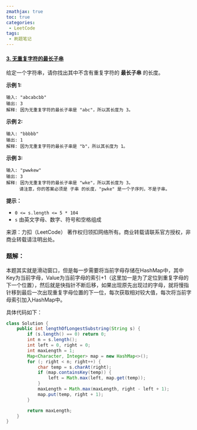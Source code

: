 ```yaml
---
zmathjax: true
toc: true
categories:
 - LeetCode
tags:
 - 刷题笔记
---
```


#### [3. 无重复字符的最长子串](https://leetcode-cn.com/problems/longest-substring-without-repeating-characters/)

给定一个字符串，请你找出其中不含有重复字符的 **最长子串** 的长度。

<!--more-->

**示例 1:**

```
输入: "abcabcbb"
输出: 3 
解释: 因为无重复字符的最长子串是 "abc"，所以其长度为 3。
```


**示例 2:**

```
输入: "bbbbb"
输出: 1
解释: 因为无重复字符的最长子串是 "b"，所以其长度为 1。
```


**示例 3:**

```
输入: "pwwkew"
输出: 3
解释: 因为无重复字符的最长子串是 "wke"，所以其长度为 3。
     请注意，你的答案必须是 子串 的长度，"pwke" 是一个子序列，不是子串。
```

**提示：**

-   `0 <= s.length <= 5 * 104`
-   `s` 由英文字母、数字、符号和空格组成

来源：力扣（LeetCode）
著作权归领扣网络所有。商业转载请联系官方授权，非商业转载请注明出处。

### 题解：

本题其实就是滑动窗口，但是每一步需要将当前字母存储在HashMap中，其中Key为当前字母，Value为当前字母的索引+1（这里加一是为了定位到重复字母的下一个位置），然后就是快指针不断后移，如果出现原先出现过的字母，就将慢指针移到最后一次出现重复字母位置的下一位，每次获取相对较大值，每次将当前字母索引加入HashMap中。

具体代码如下：

```java
class Solution {
    public int lengthOfLongestSubstring(String s) {
        if (s.length() == 0) return 0;
        int n = s.length();
        int left = 0, right = 0;
        int maxLength = 1;
        Map<Character, Integer> map = new HashMap<>();
        for (; right < n; right++) {
            char temp = s.charAt(right);
            if (map.containsKey(temp)) {
                left = Math.max(left, map.get(temp));
            }
            maxLength = Math.max(maxLength, right - left + 1);
            map.put(temp, right + 1);
        }

        return maxLength;
    }
}
```

